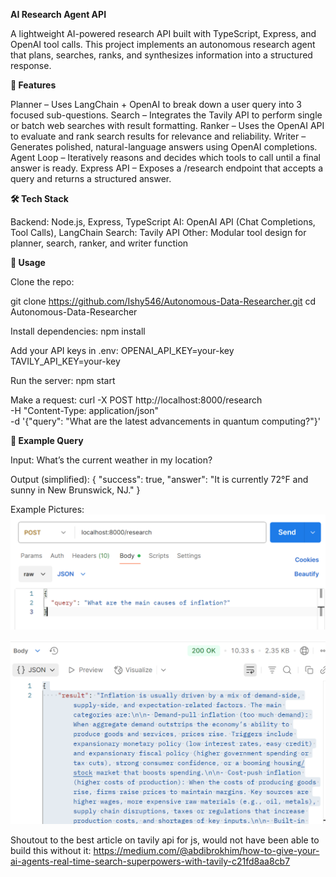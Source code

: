 **AI Research Agent API**

A lightweight AI-powered research API built with TypeScript, Express, and OpenAI tool calls.
This project implements an autonomous research agent that plans, searches, ranks, and synthesizes information into a structured response.

**🚀 Features**

Planner – Uses LangChain + OpenAI to break down a user query into 3 focused sub-questions.
Search – Integrates the Tavily API to perform single or batch web searches with result formatting.
Ranker – Uses the OpenAI API to evaluate and rank search results for relevance and reliability.
Writer – Generates polished, natural-language answers using OpenAI completions.
Agent Loop – Iteratively reasons and decides which tools to call until a final answer is ready.
Express API – Exposes a /research endpoint that accepts a query and returns a structured answer.


**🛠️ Tech Stack**

Backend: Node.js, Express, TypeScript
AI: OpenAI API (Chat Completions, Tool Calls), LangChain
Search: Tavily API
Other: Modular tool design for planner, search, ranker, and writer function


**🔧 Usage**

Clone the repo:

git clone https://github.com/Ishy546/Autonomous-Data-Researcher.git
cd Autonomous-Data-Researcher

Install dependencies:
npm install

Add your API keys in .env:
OPENAI_API_KEY=your-key
TAVILY_API_KEY=your-key

Run the server:
npm start

Make a request:
curl -X POST http://localhost:8000/research \
  -H "Content-Type: application/json" \
  -d '{"query": "What are the latest advancements in quantum computing?"}'

**📌 Example Query**

Input:
What’s the current weather in my location?

Output (simplified):
{
  "success": true,
  "answer": "It is currently 72°F and sunny in New Brunswick, NJ."
}

Example Pictures: 
![alt text](image.png) 

![alt text](image-1.png)

Shoutout to the best article on tavily api for js, would not have been able to build this without it: https://medium.com/@abdibrokhim/how-to-give-your-ai-agents-real-time-search-superpowers-with-tavily-c21fd8aa8cb7